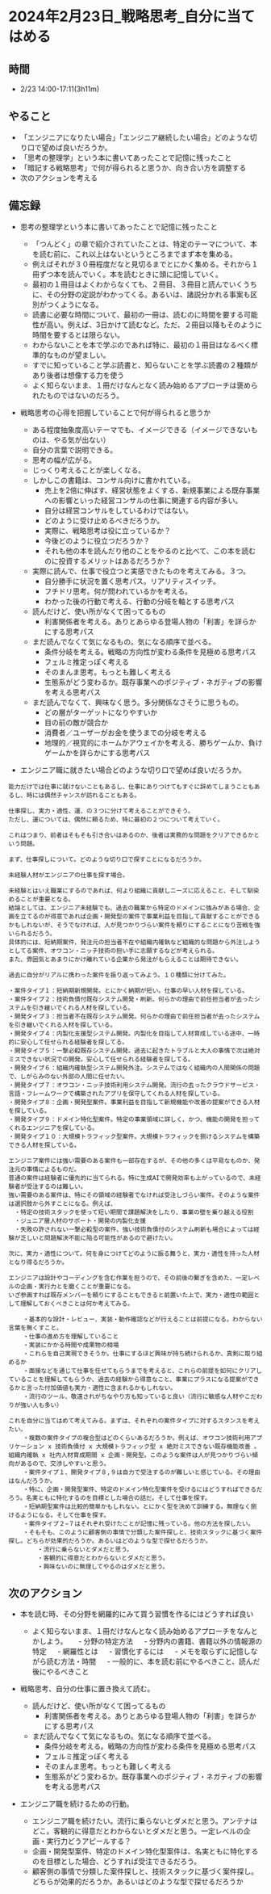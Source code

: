 # 2024年2月23日_戦略思考_自分に当てはめる

## 時間

- 2/23 14:00-17:11(3h11m)

## やること

- 「エンジニアになりたい場合」「エンジニア継続したい場合」どのような切り口で望めば良いだろうか。
- 「思考の整理学」という本に書いてあったことで記憶に残ったこと
- 「暗記する戦略思考」で何が得られると思うか、向き合い方を調整する
- 次のアクションを考える

## 備忘録

- 思考の整理学という本に書いてあったことで記憶に残ったこと
  - 「つんどく」の章で紹介されていたことは、特定のテーマについて、本を読む前に、これ以上はないというところまでまず本を集める。
  - 例えばそれが３０冊程度だなと見切るまでとにかく集める。それから１冊ずつ本を読んでいく。本を読むときに頭に記憶していく。
  - 最初の１冊目はよくわからなくても、２冊目、３冊目と読んでいくうちに、その分野の定説がわかってくる。あるいは、諸説分かれる事案も区別がつくようになる。
  - 読書に必要な時間について、最初の一冊は、読むのに時間を要する可能性が高い。例えば、3日かけて読むなど。ただ、２冊目以降もそのように時間を要するとは限らない。
  - わからないことを本で学ぶのであれば特に、最初の１冊目はなるべく標準的なものが望ましい。
  - すでに知っていること学ぶ読書と、知らないことを学ぶ読書の２種類があり後者は想像する力を使う
  - よく知らないまま、１冊だけなんとなく読み始めるアプローチは褒められたものではないのだろう。


- 戦略思考の心得を把握していることで何が得られると思うか
  - ある程度抽象度高いテーマでも、イメージできる（イメージできないものは、やる気が出ない）
  - 自分の言葉で説明できる。
  - 思考の幅が広がる。
  - じっくり考えることが楽しくなる。
  - しかしこの書籍は、コンサル向けに書かれている。
    - 売上を2倍に伸ばす、経営状態をよくする、新規事業による既存事業への影響といった経営コンサルの仕事に関連する内容が多い。
    - 自分は経営コンサルをしているわけではない。
    - どのように受け止めるべきだろうか。
    - 実際に、戦略思考は役に立っているか？
    - 今後どのように役立つだろうか？
    - それも他の本を読んだり他のことをやるのと比べて、この本を読むのに投資するメリットはあるだろうか？
  - 実際に読んで、仕事で役立つと実感できたものを考えてみる。３つ。
    - 自分勝手に状況を置く思考パス。リアリティスイッチ。
    - フチドリ思考。何が問われているかを考える。
    - わかった後の行動で考える、行動の分岐を軸とする思考パス
  - 読んだけど、使い所がなくて困ってるもの
    - 利害関係者を考える。ありとあらゆる登場人物の「利害」を詳らかにする思考パス
  - まだ読んでなくて気になるもの。気になる順序で並べる。
    - 条件分岐を考える。戦略の方向性が変わる条件を見極める思考パス
    - フェルミ推定っぽく考える
    - そのまんま思考。もっとも難しく考える
    - 生態系がどう変わるか。既存事業へのポジティブ・ネガティブの影響を考える思考パス
  - まだ読んでなくて、興味なく思う。多分関係なさそうに思うもの。
    - どの層がターゲットになりやすいか
    - 目の前の敵が競合か
    - 消費者／ユーザーがお金を使うまでの分岐を考える
    - 地理的／視覚的にホームかアウェイかを考える、勝ちゲームか、負けゲームかを詳らかにする思考パス

- エンジニア職に就きたい場合どのような切り口で望めば良いだろうか。

```
能力だけでは仕事に就けないこともあるし、仕事にありつけてもすぐに辞めてしまうこともあるし、時には偶然チャンスが訪れることもある。

仕事探し、実力・適性、運、の３つに分けて考えることができそう。
ただし、運については、偶然に頼るため、特に最初の２つについて考えていく。

これはつまり、前者はそもそも引き合いはあるのか、後者は実務的な問題をクリアできるかという問題。

まず、仕事探しについて。どのような切り口で探すことになるだろうか。

未経験人材がエンジニアの仕事を探す場合。

未経験とはいえ職業にするのであれば、何より組織に貢献しニーズに応えること、そして馴染めることが重要となる。
結論としては、エンジニア未経験でも、過去の職業から特定のドメインに強みがある場合、企画を立てるのが得意であれば企画・開発型の案件で事業利益を目指して貢献することができるかもしれないが、そうでなければ、人が見つかりづらい案件を頼りにすることになり苦戦を強いられるだろう。
具体的には、短納期案件、発注元の担当者不在や組織内確執など組織的な問題から外注しようとしてる案件、オワコン・ニッチ技術の担い手に志願するなどが考えられる。
また、雰囲気とあまりにかけ離れている企業から発注がもらえることは期待できない。

過去に自分がリアルに携わった案件を振り返ってみよう。１０種類に分けてみた。

・案件タイプ１：短納期新規開発。とにかく納期が短い。仕事の早い人材を探している。
・案件タイプ２：技術負債付既存システム開発・刷新。何らかの理由で前任担当者が去ったシステムを引き継いでくれる人材を探している。
・開発タイプ３：担当者不在既存システム開発。何らかの理由で前任担当者が去ったシステムを引き継いでくれる人材を探している。
・開発タイプ４：内製化支援型システム開発。内製化を目指して人材育成している途中、一時的に安心して任せられる経験者を探してる。
・開発タイプ５：一撃必殺既存システム開発。過去に起きたトラブルと大人の事情で次は絶対ミスできない状況での開発。安心して任せられる経験者を探してる。
・開発タイプ６：組織内確執型システム開発外注。システムではなく組織内の人間関係の問題で、しがらみのない外部の人間に任せたい。
・開発タイプ７：オワコン・ニッチ技術利用システム開発。流行の去ったクラウドサービス・言語・フレームワークで構築されたアプリを保守してくれる人材を探している。
・開発タイプ８：企画・開発型案件。事業利益を目指して新規機能や改善の提案ができる人材を探している。
・開発タイプ９：ドメイン特化型案件。特定の事業領域に詳しく、かつ、機能の開発を担ってくれるエンジニアを探している。
・開発タイプ１０：大規模トラフィック型案件。大規模トラフィックを捌けるシステムを構築できる人材を探している。

エンジニア案件には強い需要のある案件も一部存在するが、その他の多くは平易なものか、発注元の事情によるものだ。
普通の案件は経験者に優先的に当てられる。特に生成AIで開発効率も上がっているので、未経験者が受注するのは難しい。
強い需要のある案件は、特にその領域の経験者でなければ受注しづらい案件。そのような案件は選択肢から外すことになる。例えば、
　・特定の技術スタックを使って短い期間で課題解決をしたり、事業の壁を乗り越える役割
　・ジュニア層人材のサポート・開発の内製化支援
　・失敗の許されない一撃必殺型の案件、強い技術負債付のシステム刷新も場合によっては経験が乏しいと問題解決不能に陥る可能性があるので避けたい。

次に、実力・適性について。何を身につけてどのように振る舞うと、実力・適性を持った人材となり得るだろうか。

エンジニアは設計やコーディングを含む作業を担うので、その前後の繋ぎを含めた、一定レベルの企画・実行力とを磨くことが重要になる。
いざ参画すれば既存メンバーを頼りにすることもできると前置いた上で、実力・適性の範囲として理解しておくべきことは何か考えてみる。

    ・基本的な設計・レビュー、実装・動作確認などが行えることは前提になる。わからない言葉を無くすこと。
    ・仕事の進め方を理解していること
    ・実装にかかる時間や成果物の相場
    ・これらを自己実現できそうか。仕事にするほど興味が持ち続けられるか、真剣に取り組めるか
    ・面接などを通じて仕事を任せてもらうまでを考えると、これらの前提を如何にクリアしていることを理解してもらうか、過去の経験から得意なこと、事業にプラスになる提案ができるかと言った付加価値も実力・適性に含まれるかもしれない。
    ・流行のツール、敬遠されがちなやり方も知っていると良い（流行に敏感な人材やこだわりが強い人も多い）

これを自分に当てはめて考えてみる。まずは、それぞれの案件タイプに対するスタンスを考えたい。
    ・複数の案件タイプの複合型はどのくらいあるだろうか。例えば、オワコン技術利用アプリケーション x 技術負債付 x 大規模トラフィック型 x 絶対ミスできない既存機能改善 。組織内確執 x 社内人材育成期間 x 企画・開発型。このような案件は人が見つかりづらい傾向があるので、交渉しやすいと思う。
    ・案件タイプ１、開発タイプ８,９は自力で受注するのが難しいと感じている。その理由はなんだろうか。
    ・特に、企画・開発型案件、特定のドメイン特化型案件を受けるにはどうすればできるだろう。名実ともに特化するのを目標とした場合の話だ。そして仕事を探す。
    ・短納期型案件は比較的簡単かもしれない。とにかく型を決めて訓練する。無理なく捌けるようになる。そして仕事を探す。
    ・案件タイプ２−７はそれぞれ受けたことが記憶に残っている。他の方法を探したい。
    ・そもそも、このように顧客側の事情で分類した案件探しと、技術スタックに基づく案件探し。どちらが効果的だろうか。あるいはどのような型で探せるだろうか。
        ・流行に乗らないとダメだと思う。
        ・客観的に得意だとわからないとダメだと思う。
        ・興味ないのに無理してやるのはダメだと思う。
```


## 次のアクション

- 本を読む時、その分野を網羅的にみて買う習慣を作るにはどうすれば良い
  - よく知らないまま、１冊だけなんとなく読み始めるアプローチをなんとかしよう。
　  - 分野の特定方法
　  - 分野内の書籍、書籍以外の情報源の特定
　  - 網羅性とは
　  - 習慣化するには
　  - メモを取らずに記憶しながら読む方法・時間
　  - 一般的に、本を読む前にやるべきこと、読んだ後にやるべきこと

- 戦略思考、自分の仕事に置き換えて読む。
  - 読んだけど、使い所がなくて困ってるもの
    - 利害関係者を考える。ありとあらゆる登場人物の「利害」を詳らかにする思考パス
  - まだ読んでなくて気になるもの。気になる順序で並べる。
    - 条件分岐を考える。戦略の方向性が変わる条件を見極める思考パス
    - フェルミ推定っぽく考える
    - そのまんま思考。もっとも難しく考える
    - 生態系がどう変わるか。既存事業へのポジティブ・ネガティブの影響を考える思考パス

- エンジニア職を続けるための行動。
  - エンジニア職を続けたい。流行に乗らないとダメだと思う。アンテナはどこ。客観的に得意だとわからないとダメだと思う。一定レベルの企画・実行力どうアピールする？
  - 企画・開発型案件、特定のドメイン特化型案件は、名実ともに特化するのを目標とした場合、どうすれば受注できるだろう。
  - 顧客側の事情で分類した案件探しと、技術スタックに基づく案件探し。どちらが効果的だろうか。あるいはどのような型で探せるだろうか
